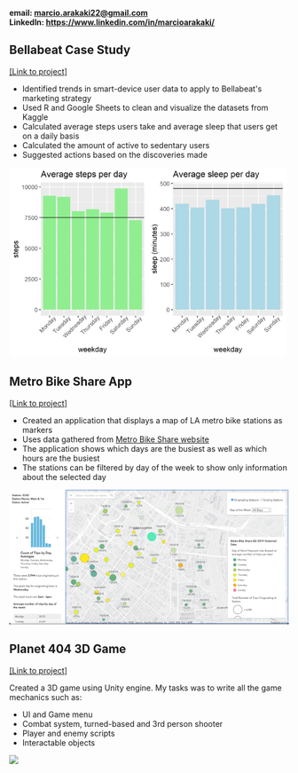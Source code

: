 **email: marcio.arakaki22@gmail.com**  
**LinkedIn: https://www.linkedin.com/in/marcioarakaki/**

## Bellabeat Case Study
[[Link to project]](https://github.com/MarcioArak/BellaBeat-Case-Study)
* Identified trends in smart-device user data to apply to Bellabeat's marketing strategy
* Used R and Google Sheets to clean and visualize the datasets from Kaggle
* Calculated average steps users take and average sleep that users get on a daily basis
* Calculated the amount of active to sedentary users
* Suggested actions based on the discoveries made

<img src="./images/average_daily_steps_sleep.png">

## Metro Bike Share App
[[Link to project]](https://github.com/MarcioArak/Metro-Bike-Share-Data)
* Created an application that displays a map of LA metro bike stations as markers
* Uses data gathered from [Metro Bike Share website](https://bikeshare.metro.net/about/data/)
* The application shows which days are the busiest as well as which hours are the busiest
* The stations can be filtered by day of the week to show only information about the selected day

<img src="./images/app_image.png">

## Planet 404 3D Game
[[Link to project]](https://github.com/MarcioArak/3D-Game-Planet-404)  

Created a 3D game using Unity engine. My tasks was to write all the game mechanics such as:
* UI and Game menu
* Combat system, turned-based and 3rd person shooter
* Player and enemy scripts
* Interactable objects

<img src="./images/gameplay-gif.gif">

